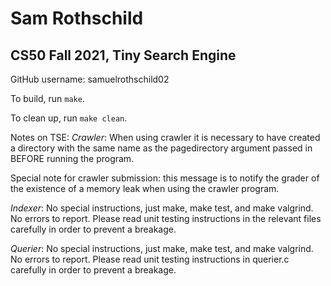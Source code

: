 # Sam Rothschild
## CS50 Fall 2021, Tiny Search Engine

GitHub username: samuelrothschild02

To build, run `make`.

To clean up, run `make clean`.

Notes on TSE:
*Crawler*:
When using crawler it is necessary to have created a directory with the same name as the pagedirectory argument passed in BEFORE running the program.

Special note for crawler submission: this message is to notify the grader of the existence of a memory leak when using the crawler program.

*Indexer*:
No special instructions, just make, make test, and make valgrind. No errors to report. Please read unit testing instructions in the relevant files carefully in order to prevent a breakage.

*Querier*:
No special instructions, just make, make test, and make valgrind. No errors to report. Please read unit testing instructions in querier.c carefully in order to prevent a breakage. 
